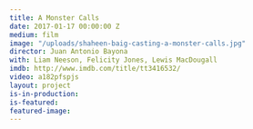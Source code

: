 ```yaml
---
title: A Monster Calls
date: 2017-01-17 00:00:00 Z
medium: film
image: "/uploads/shaheen-baig-casting-a-monster-calls.jpg"
director: Juan Antonio Bayona
with: Liam Neeson, Felicity Jones, Lewis MacDougall
imdb: http://www.imdb.com/title/tt3416532/
video: a182pfspjs
layout: project
is-in-production: 
is-featured: 
featured-image: 
---
```


